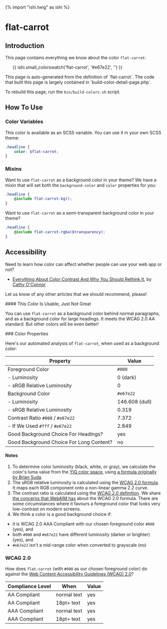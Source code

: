 {% import "ishi.twig" as ishi %}
# flat-carrot

## Introduction

This page contains everything we know about the color `flat-carrot`:

<div class="grid">
    <div class="cell">
        <div class="swatch">
            <ul>
                {{ ishi.small_colorswatch('flat-carrot', '#e67e22', '') }}
            </ul>
        </div>
    </div>
</div>

<div class="callout attention" markdown="1">
This page is auto-generated from the definition of `flat-carrot`. The code that built this page is largely contained in `build-color-detail-page.php`.

To rebuild this page, run the `bin/build-colors.sh` script.
</div>

## How To Use

### Color Variables

This color is available as an SCSS variable. You can use it in your own SCSS theme:

```scss
.headline {
    color: $flat-carrot;
}
```

### Mixins

Want to use `flat-carrot` as a background color in your theme? We have a mixin that will set both the `background-color` and `color` properties for you:

```scss
.headline {
    @include flat-carrot-bg();
}
```

Want to use `flat-carrot` as a semi-transparent background color in your theme?

```scss
.headline {
    @include flat-carrot-rgba($transparency);
}
```

## Accessibility

Need to learn how color can affect whether people can use your web app or not?

* [Everything About Color Contrast And Why You Should Rethink It](https://www.smashingmagazine.com/2014/10/color-contrast-tips-and-tools-for-accessibility/), by [Cathy O'Connor](http://www.twitter.com/cagocon)

Let us know of any other articles that we should recommend, please!
<div class="callout warning" markdown="1">
#### This Color Is Usable, Just Not Great

You can use `flat-carrot` as a background color behind normal paragraphs, and as a background color for large headings. It meets the WCAG 2.0 AA standard. But other colors will be even better!
</div>
### Color Properties

Here's our automated analysis of `flat-carrot`, when used as a background color:

Property | Value
---------|------
Foreground Color | `#000`
- Luminosity | 0 (dark)
- sRGB Relative Luminosity | 0
Background Color | `#e67e22`
- Luminosity | 146.608 (dull)
- sRGB Relative Luminosity | 0.319
Contrast Ratio `#000` / `#e67e22` | 7.372
- If We Used `#fff` / `#e67e22` | 2.849
Good Background Choice For Headings? | yes
Good Background Choice For Long Content? | no

#### Notes

1. To determine color luminosity (black, white, or gray), we calculate the color's luma value from the [YIQ color space](https://en.wikipedia.org/wiki/YIQ), using [a formula originally by Brian Suda](https://24ways.org/2010/calculating-color-contrast/).
1. The sRGB relative luminosity is calculated using the [WCAG 2.0 formula](https://www.w3.org/TR/WCAG20/#relativeluminancedef). It maps each RGB component onto a non-linear gamma 2.2 curve.
1. The contrast ratio is calculated using the [WCAG 2.0 definition](https://www.w3.org/TR/2008/REC-WCAG20-20081211/#contrast-ratiodef). We share [the concerns that WebAIM has](http://webaim.org/blog/wcag-2-1-feedback/) about the WCAG 2.0 formula. There are some circumstances where it favours a foreground color that looks very low-contrast on modern screens.
1. We think a color is a good background choice if:
  - it is WCAG 2.0 AAA Compliant with our chosen foreground color `#000` (yes), and
  - both `#000` and `#e67e22` have different luminosity (darker or brighter) (yes), and
  - `#e67e22` isn't a mid-range color when converted to grayscale (no)

### WCAG 2.0

How does `flat-carrot` (with `#000` as our chosen foreground color) do against the [Web Content Accessibility Guidelines (WCAG) 2.0](https://www.w3.org/TR/WCAG20/)?

Compliance Level | When | Value
-----------------|------|------
AA Compliant | normal text | yes
AA Compliant | 18pt+ text | yes
AAA Compliant | normal text | yes
AAA Compliant | 18pt+ text | yes